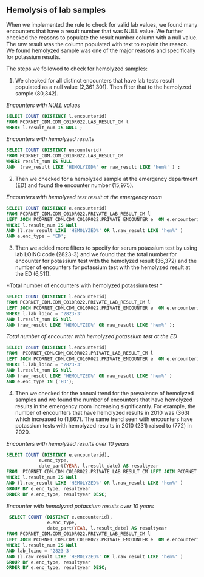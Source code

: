 ## Hemolysis of lab samples
When we implemented the rule to check for valid lab values, we found many encounters that have a result number that was NULL value. We further checked the reasons to populate the result number column with a null value. The raw result was the column populated with text to explain the reason. We found hemolyzed sample was one of the major reasons and specifically for potassium results. 

The steps we followed to check for hemolyzed samples:

 1.	We checked for all distinct encounters that have lab tests result populated as a null value (2,361,301). Then filter that to the hemolyzed sample (80,342). 

*Encounters with NULL values*
 ```SQL
SELECT COUNT (DISTINCT l.encounterid) 
FROM PCORNET_CDM.CDM_C010R022.LAB_RESULT_CM l
WHERE l.result_num IS NULL ;
 ```
 *Encounters with hemolyzed results*
 ```SQL
SELECT COUNT (DISTINCT encounterid) 
FROM PCORNET_CDM.CDM_C010R022.LAB_RESULT_CM 
WHERE result_num IS NULL 
AND  (raw_result LIKE 'HEMOLYZED%' or raw_result LIKE 'hem%' ) ;
 ```
 2.	Then we checked for a hemolyzed sample at the emergency department (ED) and found the encounter number (15,975).

 *Encounters with hemolyzed test result at the emergency room*
 ```SQL
SELECT COUNT (DISTINCT e.encounterid)  
FROM PCORNET_CDM.CDM_C010R022.PRIVATE_LAB_RESULT_CM l 
LEFT JOIN PCORNET_CDM.CDM_C010R022.PRIVATE_ENCOUNTER e  ON e.encounterid = l.encounterid
WHERE l.result_num IS Null  
AND (l.raw_result LIKE 'HEMOLYZED%' OR l.raw_result LIKE 'hem%' )  
AND e.enc_type = 'ED';
 ```
 3.	Then we added more filters to specify for serum potassium test by using lab LOINC code (2823-3) and we found that the total number for encounter for potassium test with the hemolyzed result (36,372) and the number of encounters for potassium test with the hemolyzed result at the ED (6,511).

 *Total number of encounters with hemolyzed potassium test *
 ```SQL
SELECT COUNT (DISTINCT l.encounterid)
FROM PCORNET_CDM.CDM_C010R022.PRIVATE_LAB_RESULT_CM l
LEFT JOIN PCORNET_CDM.CDM_C010R022.PRIVATE_ENCOUNTER e  ON e.encounterid = l.encounterid
WHERE l.lab_loinc = '2823-3' 
AND l.result_num IS Null 
AND (raw_result LIKE 'HEMOLYZED%' OR raw_result LIKE 'hem%' );
 ```

 *Total number of encounter with hemolyzed potassium test at the ED*
 ```SQL
SELECT count (DISTINCT l.encounterid) 
FROM  PCORNET_CDM.CDM_C010R022.PRIVATE_LAB_RESULT_CM l
LEFT JOIN PCORNET_CDM.CDM_C010R022.PRIVATE_ENCOUNTER e  ON e.encounterid = l.encounterid
WHERE l.lab_loinc = '2823-3' 
AND l.result_num IS Null 
AND (raw_result LIKE 'HEMOLYZED%' OR raw_result LIKE 'hem%' ) 
AND e.enc_type IN ('ED');
 ```
 4.	Then we checked for the annual trend for the prevalence of hemolyzed samples and we found the number of encounters that have hemolyzed results in the emergency room increasing significantly. For example, the number of encounters that have hemolyzed results in 2010 was (363) which increased to (1,867). The same trend seen with encounters have potassium tests with hemolyzed results in 2010 (231) raised to (772) in 2020.

 *Encounters with hemolyzed results over 10 years*
 ```SQL
SELECT COUNT (DISTINCT e.encounterid),
             e.enc_type, 
             date_part(YEAR, l.result_date) AS resultyear   
FROM  PCORNET_CDM.CDM_C010R022.PRIVATE_LAB_RESULT_CM LEFT JOIN PCORNET_CDM.CDM_C010R022.PRIVATE_ENCOUNTER e  ON e.encounterid = l.encounterid
WHERE l.result_num IS Null  
AND (l.raw_result LIKE 'HEMOLYZED%' OR l.raw_result LIKE 'hem%' )      
GROUP BY e.enc_type, resultyear
ORDER BY e.enc_type, resultyear DESC;
 ```
*Encounter with hemolyzed potassium results over 10 years*
```SQL
 SELECT COUNT (DISTINCT e.encounterid),
               e.enc_type, 
               date_part(YEAR, l.result_date) AS resultyear   
FROM PCORNET_CDM.CDM_C010R022.PRIVATE_LAB_RESULT_CM l 
LEFT JOIN PCORNET_CDM.CDM_C010R022.PRIVATE_ENCOUNTER e  ON e.encounterid = l.encounterid
WHERE l.result_num IS Null  
AND lab_loinc = '2823-3' 
AND (l.raw_result LIKE 'HEMOLYZED%' OR l.raw_result LIKE 'hem%' ) 
GROUP BY e.enc_type, resultyear
ORDER BY e.enc_type, resultyear DESC;
```